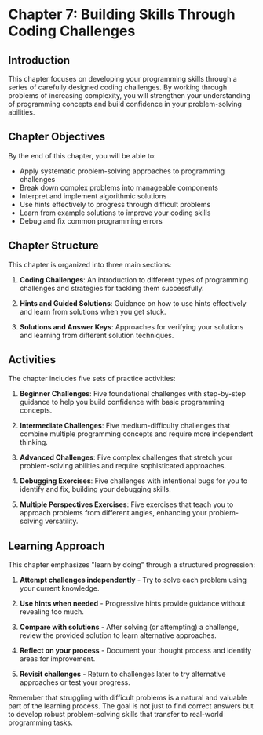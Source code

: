 # Chapter 7: Building Skills Through Coding Challenges

## Introduction

This chapter focuses on developing your programming skills through a series of carefully designed coding challenges. By working through problems of increasing complexity, you will strengthen your understanding of programming concepts and build confidence in your problem-solving abilities.

## Chapter Objectives

By the end of this chapter, you will be able to:

- Apply systematic problem-solving approaches to programming challenges
- Break down complex problems into manageable components
- Interpret and implement algorithmic solutions
- Use hints effectively to progress through difficult problems
- Learn from example solutions to improve your coding skills
- Debug and fix common programming errors

## Chapter Structure

This chapter is organized into three main sections:

1. **Coding Challenges**: An introduction to different types of programming challenges and strategies for tackling them successfully.

2. **Hints and Guided Solutions**: Guidance on how to use hints effectively and learn from solutions when you get stuck.

3. **Solutions and Answer Keys**: Approaches for verifying your solutions and learning from different solution techniques.

## Activities

The chapter includes five sets of practice activities:

1. **Beginner Challenges**: Five foundational challenges with step-by-step guidance to help you build confidence with basic programming concepts.

2. **Intermediate Challenges**: Five medium-difficulty challenges that combine multiple programming concepts and require more independent thinking.

3. **Advanced Challenges**: Five complex challenges that stretch your problem-solving abilities and require sophisticated approaches.

4. **Debugging Exercises**: Five challenges with intentional bugs for you to identify and fix, building your debugging skills.

5. **Multiple Perspectives Exercises**: Five exercises that teach you to approach problems from different angles, enhancing your problem-solving versatility.

## Learning Approach

This chapter emphasizes "learn by doing" through a structured progression:

1. **Attempt challenges independently** - Try to solve each problem using your current knowledge.

2. **Use hints when needed** - Progressive hints provide guidance without revealing too much.

3. **Compare with solutions** - After solving (or attempting) a challenge, review the provided solution to learn alternative approaches.

4. **Reflect on your process** - Document your thought process and identify areas for improvement.

5. **Revisit challenges** - Return to challenges later to try alternative approaches or test your progress.

Remember that struggling with difficult problems is a natural and valuable part of the learning process. The goal is not just to find correct answers but to develop robust problem-solving skills that transfer to real-world programming tasks.